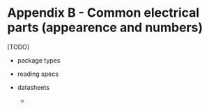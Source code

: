 # Appendix B - Common electrical parts (appearence and numbers)

[TODO]

* package types

* reading specs

* datasheets
  
  *
